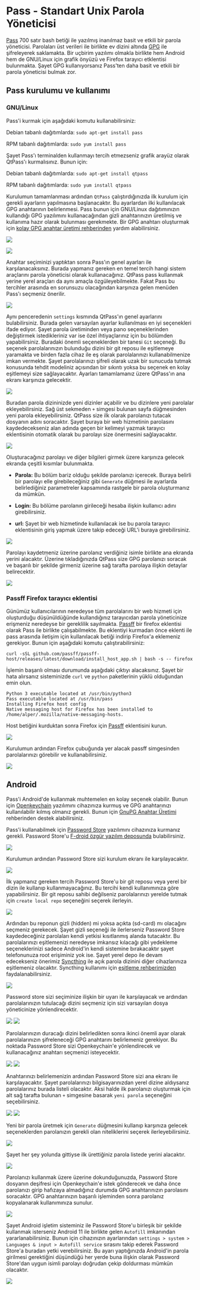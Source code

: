 # Pass - Standart Unix Parola Yöneticisi

<!-- toc -->

[Pass](https://www.passwordstore.org/) 700 satır bash betiği ile yazılmış inanılmaz basit ve etkili bir parola yöneticisi. Parolaları üst verileri ile birlikte ev dizini altında [GPG](/yazisma_guvenligi/gpg/gpg.md) ile şifreleyerek saklamakta. Bir uçbirim yazılımı olmakla birlikte hem Android hem de GNU/Linux için grafik önyüzü ve Firefox tarayıcı etklentisi bulunmakta. Şayet GPG kullanıyorsanız Pass'ten daha basit ve etkili bir parola yöneticisi bulmak zor.

## Pass kurulumu ve kullanımı

### GNU/Linux

Pass'i kurmak için aşağıdaki komutu kullanabilirsiniz:

Debian tabanlı dağıtımlarda: `sudo apt-get install pass`

RPM tabanlı dağıtımlarda: `sudo yum install pass`

Şayet Pass'ı terminalden kullanmayı tercih etmezseniz grafik arayüz olarak QtPass'ı kurmalısınız. Bunun için:

Debian tabanlı dağıtımlarda: `sudo apt-get install qtpass`

RPM tabanlı dağıtımlarda: `sudo yum install qtpass`

Kurulumun tamamlanması ardından `QtPass` çalıştırdığınızda ilk kurulum için gerekli ayarların yapılmasına başlanacaktır. Bu ayarlardan ilki kullanılacak GPG anahtarının belirlenmesi. Pass bunun için GNU/Linux dağıtımınızın kullandığı GPG yazılımını kullanacağından gizli anahtarınızın üretilmiş ve kullanıma hazır olarak bulunması gerekmekte. Bir GPG anahtarı oluşturmak için [kolay GPG anahtar üretimi rehberinden](/yazisma_guvenligi/gpg/gpg-anahtar-uretimi.md) yardım alabilirsiniz.

![](pass/ilk_uyari.png)

![](pass/anahtar_secimi.png)

Anahtar seçiminizi yaptıktan sonra Pass'ın genel ayarları ile karşılanacaksınız. Burada yapmanız gereken en temel tercih hangi sistem araçlarını parola yöneticisi olarak kullanacağınız. QtPass pass kullanmak yerine yerel araçları da aynı amaçla özgüleyebilmekte. Fakat Pass bu tercihler arasında en sorunsuzu olacağından karşınıza gelen menüden Pass'ı seçmeniz önerilir.

![](pass/yonetici.png)

Aynı penceredenin `settings` kısmında QtPass'ın genel ayarlarını bulabilirsiniz. Burada gelen varsayılan ayarlar kullanılması en iyi seçenekleri ifade ediyor. Şayet parola üretiminden veya pano seçeneklerinden değiştirmek istedikleriniz var ise özel ihtiyaçlarınız için bu bölümden yapabilirsiniz. Buradaki önemli seçeneklerden bir tanesi `Git` seçeneği. Bu seçenek parolalarınızın bulunduğu dizini bir git reposu ile eşitlemeye yaramakta ve birden fazla cihaz ile eş olarak parolalarınızı kullanabilmenize imkan vermekte. Şayet parolalarınızı şifreli olarak uzak bir sunucuda tutmak konusunda tehdit modeliniz açısından bir sıkıntı yoksa bu seçenek en kolay eşitlemeyi size sağlayacaktır. Ayarları tamamlamanız üzere QtPass'ın ana ekranı karşınıza gelecektir.

![](pass/anaekran.png)

Buradan parola dizininizde yeni dizinler açabilir ve bu dizinlere yeni parolalar ekleyebilirsiniz. Sağ üst sekmeden `+` simgesi bulunan sayfa düğmesinden yeni parola ekleyebilirsiniz. QtPass size ilk olarak parolanızı tutacak dosyanın adını soracaktır. Şayet buraya bir web hizmetinin parolasını kaydedecekseniz alan adında geçen bir kelimeyi yazmak tarayıcı eklentisinin otomatik olarak bu parolayı size önermesini sağlayacaktır.

![](pass/yeni_parola.png)

Oluşturacağınız parolayı ve diğer bilgileri girmek üzere karşınıza gelecek ekranda çeşitli kısımlar bulunmakta.

* __Parola:__ Bu bölüm bariz olduğu şekilde parolanızı içerecek. Buraya belirli bir parolayı elle girebileceğiniz gibi `Generate` düğmesi ile ayarlarda belirlediğiniz parametreler kapsamında rastgele bir parola oluşturmanız da mümkün.

* __Login:__ Bu bölüme parolanın girileceği hesaba ilişkin kullanıcı adını girebilirsiniz.

* __url:__ Şayet bir web hizmetinde kullanılacak ise bu parola tarayıcı eklentisinin giriş yapmak üzere takip edeceği URL'i buraya girebilirsiniz.

![](pass/parola_ekrani.png)

Parolayı kaydetmeniz üzerine parolanız verdiğiniz isimle birlikte ana ekranda yerini alacaktır. Üzerine tıkladığınızda QtPass size GPG parolanızı soracak ve başarılı bir şekilde girmeniz üzerine sağ tarafta parolaya ilişkin detaylar belirecektir.

![](pass/anaekran_parola.png)

### Passff Firefox tarayıcı eklentisi

Günümüz kullanıcılarının neredeyse tüm parolalarını bir web hizmeti için oluşturduğu düşünüldüğünde kullandığınız tarayıcıdan parola yöneticinize erişmeniz neredeyse bir gereklilik sayılmakta. [Passff](https://github.com/passff/passff#readme) bir firefox eklentisi olarak Pass ile birlikte çalışabilmekte. Bu eklentiyi kurmadan önce eklenti ile pass arasında iletişim için kullanılacak betiği indirip Firefox'a eklemeniz gerekiyor. Bunun için aşağıdaki komutu çalıştırabilirsiniz:

`curl -sSL github.com/passff/passff-host/releases/latest/download/install_host_app.sh | bash -s -- firefox`

İşlemin başarılı olması durumunda aşağıdaki çıktıyı alacaksınız. Şayet bir hata alırsanız sisteminizde `curl` ve `python` paketlerinin yüklü olduğundan emin olun.

```
Python 3 executable located at /usr/bin/python3
Pass executable located at /usr/bin/pass
Installing Firefox host config
Native messaging host for Firefox has been installed to /home/alper/.mozilla/native-messaging-hosts.
```

Host betiğini kurduktan sonra Firefox için [Passff](https://addons.mozilla.org/en-US/firefox/addon/passff/) eklentisini kurun. 

![](pass/firefox_passff.png)

Kurulumun ardından Firefox çubuğunda yer alacak passff simgesinden parolalarınızı görebilir ve kullanabilirsiniz.

![](pass/passff.png)

## Android

Pass'i Android'de kullanmak muhtemelen en kolay seçenek olabilir. Bunun için [Openkeychain](https://www.openkeychain.org/) yazılımını cihazınıza kurmuş ve GPG anahtarınızı kullanılabilir kılmış olmanız gerekli. Bunun için [GnuPG Anahtar Üretimi](/yazisma_guvenligi/gpg/gpg-anahtar-uretimi.md) rehberinden destek alabilirsiniz.

Pass'i kullanabilmek için [Password Store](https://github.com/zeapo/Android-Password-Store#readme) yazılımını cihazınıza kurmanız gerekli. Password Store'u [F-droid özgür yazılım deposunda](https://f-droid.org) bulabilirsiniz.

![](pass/password_store_fdroid.png)

Kurulumun ardından Password Store sizi kurulum ekranı ile karşılayacaktır.

![](pass/ps_acilis.png)

İlk yapmanız gereken tercih Password Store'u bir git reposu veya yerel bir dizin ile kullanıp kullanmayacağınız. Bu tercihi kendi kullanımınıza göre yapabilirsiniz. Bir git reposu sahibi değilseniz parolalarınızı yerelde tutmak için `create local repo` seçeneğini seçerek ilerleyin.

![](pass/ps_repo.png)

Ardından bu reponun gizli (hidden) mi yoksa açıkta (sd-card) mı olacağını seçmeniz gerekecek. Şayet gizli seçeneği ile ilerlerseniz Password Store kaydedeceğiniz parolaları kendi yetkisi kısıtlanmış alanda tutacaktır. Bu parolalarınızı eşitlemenizi neredeyse imkansız kılacağı gibi yedekleme seçeneklerinizi sadece Android'in kendi sistemine bırakacaktır şayet telefonunuza root erişiminiz yok ise. Şayet yerel depo ile devam edecekseniz önerimiz [Syncthing](https://syncthing.net) ile açık parola dizinini diğer cihazlarınıza eşitlemeniz olacaktır. Syncthing kullanımı için [eşitleme rehberimizden](../cihaz_guvenligi/syncthing.md) faydalanabilirsiniz.

![](pass/ps_hidden.png)

Password store sizi seçiminize ilişkin bir uyarı ile karşılayacak ve ardından parolalarınızın tutulacağı dizini seçmeniz için sizi varsayılan dosya yöneticinize yönlendirecektir.

![](pass/ps_uyari.png)
![](pass/ps_dizin.png)

Parolalarınızın duracağı dizini belirledikten sonra ikinci önemli ayar olarak parolalarınızın şifreleneceği GPG anahtarını belirlemeniz gerekiyor. Bu noktada Password Store sizi Openkeychain'e yönlendirecek ve kullanacağınız anahtarı seçmenizi isteyecektir.

![](pass/ps_anahtar.png)
![](pass/ps_anahtar2.png)

Anahtarınızı belirlemenizin ardından Password Store sizi ana ekranı ile karşılayacaktır. Şayet parolalarınızı bilgisayarınızdan yerel dizine aldıysanız parolalarınız burada listeli olacaktır. Aksi halde ilk parolanızı oluşturmak için alt sağ tarafta bulunan `+` simgesine basarak `yeni parola` seçeneğini seçebilirsiniz.

![](pass/ps_yeni.png)
![](pass/ps_yeni2.png)

Yeni bir parola üretmek için `Generate` düğmesini kullanıp karşınıza gelecek seçeneklerden parolanızın gerekli olan niteliklerini seçerek ilerleyebilirsiniz.

![](pass/ps_uretim.png)

Şayet her şey yolunda gittiyse ilk ürettiğiniz parola listede yerini alacaktır.

![](pass/ps_ilk.png)

Parolanızı kullanmak üzere üzerine dokunduğunuzda, Password Store dosyanın deşifresi için Openkeychain'e istek gönderecek ve daha önce parolanızı girip hafızaya almadığınız durumda GPG anahtarınızın parolasını soracaktır. GPG anahtarınızın başarılı işleminden sonra parolanız kopyalanarak kullanımınıza sunulur.

![](pass/ps_desifre.png)

Şayet Android işletim sisteminiz ile Password Store'u birleşik bir şekilde kullanmak isterseniz Android 11 ile birlikte gelen `Autofill` imkanından yararlanabilirsiniz. Bunun için cihazınızın ayarlarından `settings > system > Languages & input > Autofill service` sırasını takip ederek Password Store'a buradan yetki verebilirsiniz. Bu ayarı yaptığınızda Android'in parola girilmesi gerektiğini düşündüğü her yerde buna ilişkin olarak Password Store'dan uygun isimli parolayı doğrudan çekip doldurması mümkün olacaktır.

![](pass/ps_autofill.png)
